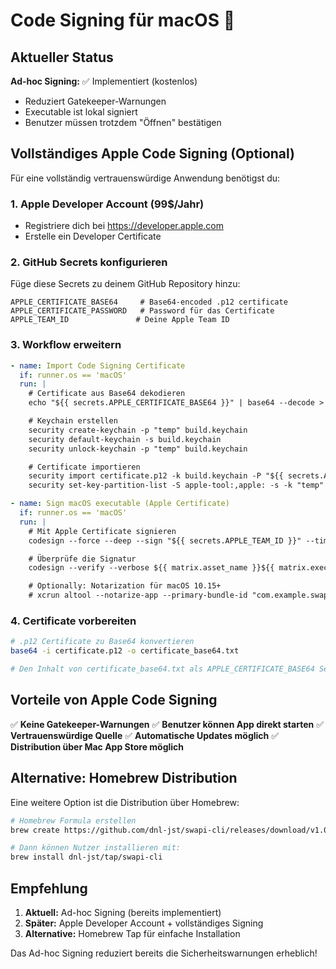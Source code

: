 # Code Signing für macOS 🔐

## Aktueller Status

**Ad-hoc Signing:** ✅ Implementiert (kostenlos)
- Reduziert Gatekeeper-Warnungen
- Executable ist lokal signiert
- Benutzer müssen trotzdem "Öffnen" bestätigen

## Vollständiges Apple Code Signing (Optional)

Für eine vollständig vertrauenswürdige Anwendung benötigst du:

### 1. Apple Developer Account (99$/Jahr)
- Registriere dich bei https://developer.apple.com
- Erstelle ein Developer Certificate

### 2. GitHub Secrets konfigurieren

Füge diese Secrets zu deinem GitHub Repository hinzu:

```
APPLE_CERTIFICATE_BASE64     # Base64-encoded .p12 certificate
APPLE_CERTIFICATE_PASSWORD   # Password für das Certificate
APPLE_TEAM_ID               # Deine Apple Team ID
```

### 3. Workflow erweitern

```yaml
- name: Import Code Signing Certificate
  if: runner.os == 'macOS'
  run: |
    # Certificate aus Base64 dekodieren
    echo "${{ secrets.APPLE_CERTIFICATE_BASE64 }}" | base64 --decode > certificate.p12

    # Keychain erstellen
    security create-keychain -p "temp" build.keychain
    security default-keychain -s build.keychain
    security unlock-keychain -p "temp" build.keychain

    # Certificate importieren
    security import certificate.p12 -k build.keychain -P "${{ secrets.APPLE_CERTIFICATE_PASSWORD }}" -T /usr/bin/codesign
    security set-key-partition-list -S apple-tool:,apple: -s -k "temp" build.keychain

- name: Sign macOS executable (Apple Certificate)
  if: runner.os == 'macOS'
  run: |
    # Mit Apple Certificate signieren
    codesign --force --deep --sign "${{ secrets.APPLE_TEAM_ID }}" --timestamp ${{ matrix.asset_name }}${{ matrix.executable_extension }}

    # Überprüfe die Signatur
    codesign --verify --verbose ${{ matrix.asset_name }}${{ matrix.executable_extension }}

    # Optionally: Notarization für macOS 10.15+
    # xcrun altool --notarize-app --primary-bundle-id "com.example.swapi-cli" --file ${{ matrix.asset_name }}${{ matrix.executable_extension }}
```

### 4. Certificate vorbereiten

```bash
# .p12 Certificate zu Base64 konvertieren
base64 -i certificate.p12 -o certificate_base64.txt

# Den Inhalt von certificate_base64.txt als APPLE_CERTIFICATE_BASE64 Secret hinzufügen
```

## Vorteile von Apple Code Signing

✅ **Keine Gatekeeper-Warnungen**
✅ **Benutzer können App direkt starten**
✅ **Vertrauenswürdige Quelle**
✅ **Automatische Updates möglich**
✅ **Distribution über Mac App Store möglich**

## Alternative: Homebrew Distribution

Eine weitere Option ist die Distribution über Homebrew:

```bash
# Homebrew Formula erstellen
brew create https://github.com/dnl-jst/swapi-cli/releases/download/v1.0.1/swapi-cli-macos

# Dann können Nutzer installieren mit:
brew install dnl-jst/tap/swapi-cli
```

## Empfehlung

1. **Aktuell:** Ad-hoc Signing (bereits implementiert)
2. **Später:** Apple Developer Account + vollständiges Signing
3. **Alternative:** Homebrew Tap für einfache Installation

Das Ad-hoc Signing reduziert bereits die Sicherheitswarnungen erheblich!
